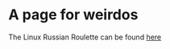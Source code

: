 # A page for weirdos
The Linux Russian Roulette can be found [here](https://thycowlord.github.io/bashyoheadin)
